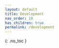 ```yaml
---
layout: default
title: Development
nav_order: 10
has_children: true
permalink: /development
---
```


{: .no_toc }

